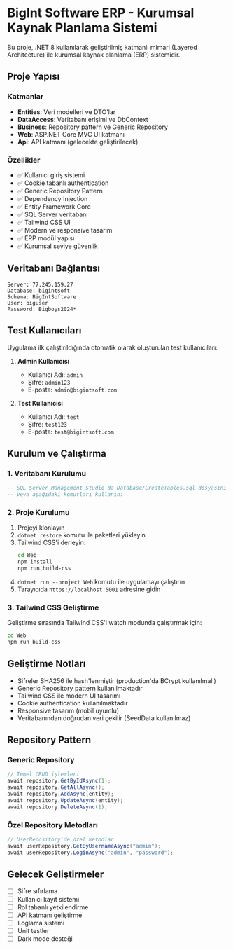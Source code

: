 # BigInt Software ERP - Kurumsal Kaynak Planlama Sistemi

Bu proje, .NET 8 kullanılarak geliştirilmiş katmanlı mimari (Layered Architecture) ile kurumsal kaynak planlama (ERP) sistemidir.

## Proje Yapısı

### Katmanlar
- **Entities**: Veri modelleri ve DTO'lar
- **DataAccess**: Veritabanı erişimi ve DbContext
- **Business**: Repository pattern ve Generic Repository
- **Web**: ASP.NET Core MVC UI katmanı
- **Api**: API katmanı (gelecekte geliştirilecek)

### Özellikler
- ✅ Kullanıcı giriş sistemi
- ✅ Cookie tabanlı authentication
- ✅ Generic Repository Pattern
- ✅ Dependency Injection
- ✅ Entity Framework Core
- ✅ SQL Server veritabanı
- ✅ Tailwind CSS UI
- ✅ Modern ve responsive tasarım
- ✅ ERP modül yapısı
- ✅ Kurumsal seviye güvenlik

## Veritabanı Bağlantısı

```
Server: 77.245.159.27
Database: bigintsoft
Schema: BigIntSoftware
User: biguser
Password: Bigboys2024*
```

## Test Kullanıcıları

Uygulama ilk çalıştırıldığında otomatik olarak oluşturulan test kullanıcıları:

1. **Admin Kullanıcısı**
   - Kullanıcı Adı: `admin`
   - Şifre: `admin123`
   - E-posta: `admin@bigintsoft.com`

2. **Test Kullanıcısı**
   - Kullanıcı Adı: `test`
   - Şifre: `test123`
   - E-posta: `test@bigintsoft.com`

## Kurulum ve Çalıştırma

### 1. Veritabanı Kurulumu
```sql
-- SQL Server Management Studio'da Database/CreateTables.sql dosyasını çalıştırın
-- Veya aşağıdaki komutları kullanın:
```

### 2. Proje Kurulumu
1. Projeyi klonlayın
2. `dotnet restore` komutu ile paketleri yükleyin
3. Tailwind CSS'i derleyin:
   ```bash
   cd Web
   npm install
   npm run build-css
   ```
4. `dotnet run --project Web` komutu ile uygulamayı çalıştırın
5. Tarayıcıda `https://localhost:5001` adresine gidin

### 3. Tailwind CSS Geliştirme
Geliştirme sırasında Tailwind CSS'i watch modunda çalıştırmak için:
```bash
cd Web
npm run build-css
```

## Geliştirme Notları

- Şifreler SHA256 ile hash'lenmiştir (production'da BCrypt kullanılmalı)
- Generic Repository pattern kullanılmaktadır
- Tailwind CSS ile modern UI tasarımı
- Cookie authentication kullanılmaktadır
- Responsive tasarım (mobil uyumlu)
- Veritabanından doğrudan veri çekilir (SeedData kullanılmaz)

## Repository Pattern

### Generic Repository
```csharp
// Temel CRUD işlemleri
await repository.GetByIdAsync(1);
await repository.GetAllAsync();
await repository.AddAsync(entity);
await repository.UpdateAsync(entity);
await repository.DeleteAsync(1);
```

### Özel Repository Metodları
```csharp
// UserRepository'de özel metodlar
await userRepository.GetByUsernameAsync("admin");
await userRepository.LoginAsync("admin", "password");
```

## Gelecek Geliştirmeler

- [ ] Şifre sıfırlama
- [ ] Kullanıcı kayıt sistemi
- [ ] Rol tabanlı yetkilendirme
- [ ] API katmanı geliştirme
- [ ] Loglama sistemi
- [ ] Unit testler
- [ ] Dark mode desteği
